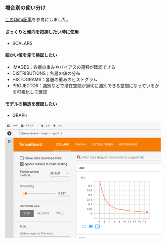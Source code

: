 ### 場合別の使い分け
[このQiita記事](https://qiita.com/GushiSnow/items/6808121ba54fb2e53497)を参考にしました。

#### ざっくりと傾向を把握したい時に使用
* SCALARS

#### 細かい値を見て検証したい
* IMAGES：各層の重みやバイアスの遷移が確認できる
* DISTRIBUTIONS：各層の値の分布
* HISTOGRAMS：各層の重みのヒストグラム
* PROJECTOR：識別などで潜在空間が適切に識別できる空間になっているかを可視化して確認

#### モデルの構造を確認したい
* GRAPH

![サンプル画像](https://github.com/pokabu55/TIL/blob/master/Colaboratory/Screenshot%20from%202019-03-02%2019-22-13.png)
      
